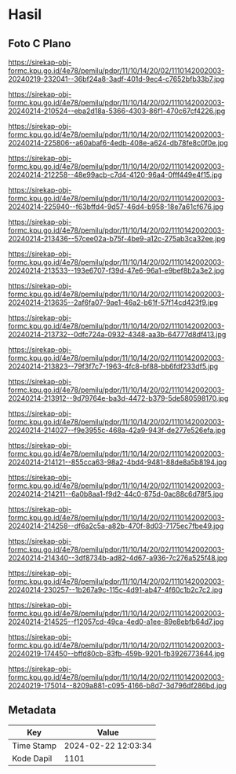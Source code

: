 # Hasil

## Foto C Plano

https://sirekap-obj-formc.kpu.go.id/4e78/pemilu/pdpr/11/10/14/20/02/1110142002003-20240219-232041--36bf24a8-3adf-401d-9ec4-c7652bfb33b7.jpg

https://sirekap-obj-formc.kpu.go.id/4e78/pemilu/pdpr/11/10/14/20/02/1110142002003-20240214-210524--eba2d18a-5366-4303-86f1-470c67cf4226.jpg

https://sirekap-obj-formc.kpu.go.id/4e78/pemilu/pdpr/11/10/14/20/02/1110142002003-20240214-225806--a60abaf6-4edb-408e-a624-db78fe8c0f0e.jpg

https://sirekap-obj-formc.kpu.go.id/4e78/pemilu/pdpr/11/10/14/20/02/1110142002003-20240214-212258--48e99acb-c7d4-4120-96a4-0fff449e4f15.jpg

https://sirekap-obj-formc.kpu.go.id/4e78/pemilu/pdpr/11/10/14/20/02/1110142002003-20240214-225940--f63bffd4-9d57-46d4-b958-18e7a61cf676.jpg

https://sirekap-obj-formc.kpu.go.id/4e78/pemilu/pdpr/11/10/14/20/02/1110142002003-20240214-213436--57cee02a-b75f-4be9-a12c-275ab3ca32ee.jpg

https://sirekap-obj-formc.kpu.go.id/4e78/pemilu/pdpr/11/10/14/20/02/1110142002003-20240214-213533--193e6707-f39d-47e6-96a1-e9bef8b2a3e2.jpg

https://sirekap-obj-formc.kpu.go.id/4e78/pemilu/pdpr/11/10/14/20/02/1110142002003-20240214-213635--2af6fa07-9ae1-46a2-b61f-57f14cd423f9.jpg

https://sirekap-obj-formc.kpu.go.id/4e78/pemilu/pdpr/11/10/14/20/02/1110142002003-20240214-213732--0dfc724a-0932-4348-aa3b-64777d8df413.jpg

https://sirekap-obj-formc.kpu.go.id/4e78/pemilu/pdpr/11/10/14/20/02/1110142002003-20240214-213823--79f3f7c7-1963-4fc8-bf88-bb6fdf233df5.jpg

https://sirekap-obj-formc.kpu.go.id/4e78/pemilu/pdpr/11/10/14/20/02/1110142002003-20240214-213912--9d79764e-ba3d-4472-b379-5de580598170.jpg

https://sirekap-obj-formc.kpu.go.id/4e78/pemilu/pdpr/11/10/14/20/02/1110142002003-20240214-214027--f9e3955c-468a-42a9-943f-de277e526efa.jpg

https://sirekap-obj-formc.kpu.go.id/4e78/pemilu/pdpr/11/10/14/20/02/1110142002003-20240214-214121--855cca63-98a2-4bd4-9481-88de8a5b8194.jpg

https://sirekap-obj-formc.kpu.go.id/4e78/pemilu/pdpr/11/10/14/20/02/1110142002003-20240214-214211--6a0b8aa1-f9d2-44c0-875d-0ac88c6d78f5.jpg

https://sirekap-obj-formc.kpu.go.id/4e78/pemilu/pdpr/11/10/14/20/02/1110142002003-20240214-214258--df6a2c5a-a82b-470f-8d03-7175ec7fbe49.jpg

https://sirekap-obj-formc.kpu.go.id/4e78/pemilu/pdpr/11/10/14/20/02/1110142002003-20240214-214340--3df8734b-ad82-4d67-a936-7c276a525f48.jpg

https://sirekap-obj-formc.kpu.go.id/4e78/pemilu/pdpr/11/10/14/20/02/1110142002003-20240214-230257--1b267a9c-115c-4d91-ab47-4f60c1b2c7c2.jpg

https://sirekap-obj-formc.kpu.go.id/4e78/pemilu/pdpr/11/10/14/20/02/1110142002003-20240214-214525--f12057cd-49ca-4ed0-a1ee-89e8ebfb64d7.jpg

https://sirekap-obj-formc.kpu.go.id/4e78/pemilu/pdpr/11/10/14/20/02/1110142002003-20240219-174450--bffd80cb-83fb-459b-9201-fb3926773644.jpg

https://sirekap-obj-formc.kpu.go.id/4e78/pemilu/pdpr/11/10/14/20/02/1110142002003-20240219-175014--8209a881-c095-4166-b8d7-3d796df286bd.jpg


## Metadata

| Key        | Value               |
| ---------- | ------------------- |
| Time Stamp | 2024-02-22 12:03:34 |
| Kode Dapil | 1101                |



